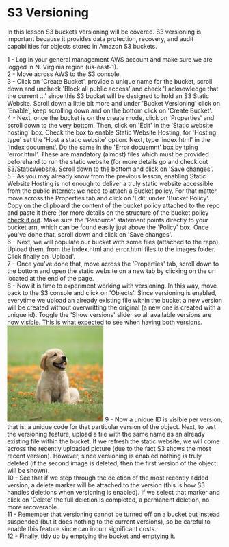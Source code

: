 # S3 Versioning

In this lesson S3 buckets versioning will be covered. 
S3 versioning is important because it provides data protection, recovery, and audit capabilities for objects stored in Amazon S3 buckets.<br/>

1 - Log in your general management AWS account and make sure we are logged in N. Virginia region (us-east-1). <br/>
2 - Move across AWS to the S3 console.<br/>
3 - Click on 'Create Bucket', provide a unique name for the bucket, scroll down and uncheck 'Block all public access' and check 'I acknowledge that the current ...' since this S3 bucket will be designed to hold an S3 Static Website. Scroll down a little bit more and under 'Bucket Versioning' click on 'Enable', keep scrolling down and on the bottom click on 'Create Bucket'.<br/>
4 - Next, once the bucket is on the create mode, click on 'Properties' and scroll down to the very bottom. Then, click on 'Edit' in the 'Static website hosting' box. Check the box to enable Static Website Hosting, for 'Hosting type' set the 'Host a static website' option. Next, type 'index.html' in the 'Index document'. Do the same in the 'Error docuemnt' box by tping 'error.html'. These are mandatory (almost) files which must be provided beforehand to run the static website (for more details go and check out [S3/StaticWebsite](https://github.com/bmestref/AWS-SAA-Projects/edit/main/S3/StaticWebsite). Scroll down to the bottom and click on 'Save changes'. <br/>
5 - As you may already know from the previous lesson, enabling Static Website Hosting is not enough to deliver a truly static website accessible from the public internet: we need to attach a Bucket policy. For that matter, move across the Properties tab and click on 'Edit' under 'Bucket Policy'. Copy on the clipboard the content of the bucket policy attached to the repo and paste it there (for more details on the structure of the bucket policy [check it out](https://github.com/bmestref/AWS-SAA-Projects/edit/main/S3/StaticWebsite/projectguide.md). Make sure the 'Resource' statement points directly to your bucket arn, which can be found easily just above the 'Policy' box. Once you've done that, scroll down and click on 'Save changes'. <br/>
6 - Next, we will populate our bucket with some files (attached to the repo). Upload them, from the index.html and error.html files to the images folder. Click finally on 'Upload'. <br/>
7 - Once you've done that, move across the 'Properties' tab, scroll down to the bottom and open the static website on a new tab by clicking on the url located at the end of the page. <br/>
8 - Now it is time to experiment working with versioning. In this way, move back to the S3 console and click on 'Objects'. Since versioning is enabled, everytime we upload an already existing file within the bucket a new version will be created without overwritting the original (a new one is created with a unique id). Toggle the 'Show versions' slider so all available versions are now visible. This is what expected to see when having both versions. <br/>
![The cutest puppy in the world](versioning/dog.jpg)
9 - Now a unique ID is visible per version, that is, a unique code for that particular version of the object. Next, to test the versioning feature, upload a file with the same name as an already existing file within the bucket. If we refresh the static website, we will come across the recently uploaded picture (due to the fact S3 shows the most recent version). However, since versioning is enabled nothing is truly deleted (if the second image is deleted, then the first version of the object will be shown).<br/>
10 - See that if we step through the deletion of the most recently added version, a delete marker will be attached to the version (this is how S3 handles deletions when versioning is enabled). If we select that marker and click on 'Delete' the full deletion is completed, a permanent deletion, no more recoverable. <br/>
11 - Remember that versioning cannot be turned off on a bucket but instead suspended (but it does nothing to the current versions), so be careful to enable this feature since can incurr significant costs. <br/>
12 - Finally, tidy up by emptying the bucket and emptying it. <br/>
